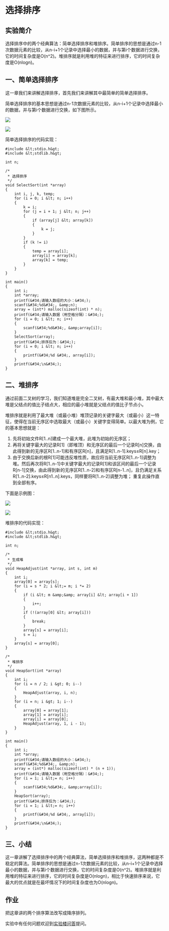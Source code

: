 # 选择排序

## 实验简介

选择排序中的两个经典算法：简单选择排序和堆排序。简单排序的思想是通过n-1次数据元素的比较，从n-i+1个记录中选择最小的数据，并与第i个数据进行交换，它的时间复杂度是O(n^2)。堆排序就是利用堆的特征来进行排序，它的时间复杂度是O(nlogn)。

## 一、简单选择排序

这一章我们来讲解选择排序，首先我们来讲解其中最简单的简单选择排序。

简单选择排序的基本思想是通过n-1次数据元素的比较，从n-i+1个记录中选择最小的数据，并与第i个数据进行交换，如下图所示。

![](https://dn-anything-about-doc.qbox.me/sjjg/40.png)

![](https://dn-anything-about-doc.qbox.me/sjjg/39.gif)

简单选择排序的代码实现：
```
#include &lt;stdio.h&gt;
#include &lt;stdlib.h&gt;

int n;

/*
 * 选择排序
 */
void SelectSort(int *array)
{
	int i, j, k, temp;
	for (i = 0; i &lt; n; i++)
	{
		k = i;
		for (j = i + 1; j &lt; n; j++)
		{
			if (array[j] &lt; array[k])
			{
				k = j;
			}
		}
		if (k != i)
		{
			temp = array[i];
			array[i] = array[k];
			array[k] = temp;
		}
	}
}

int main()
{
	int i;
	int *array;
	printf(&#34;请输入数组的大小：&#34;);
	scanf(&#34;%d&#34;, &amp;n);
	array = (int*) malloc(sizeof(int) * n);
	printf(&#34;请输入数据（用空格分隔）：&#34;);
	for (i = 0; i &lt; n; i++)
	{
		scanf(&#34;%d&#34;, &amp;array[i]);
	}
	SelectSort(array);
	printf(&#34;排序后为：&#34;);
	for (i = 0; i &lt; n; i++)
	{
		printf(&#34;%d &#34;, array[i]);
	}
	printf(&#34;\n&#34;);
}
```

## 二、堆排序

通过前面二叉树的学习，我们知道堆是完全二叉树，有最大堆和最小堆，其中最大堆是父结点的值比子结点大，相应的最小堆就是父结点的值比子节点小。

堆排序就是利用了最大堆（或最小堆）堆顶记录的关键字最大（或最小）这一特征，使得在当前无序区中选取最大（或最小）关键字变得简单。以最大堆为例，它的基本思想就是：
1. 先将初始文件R[1..n]建成一个最大堆，此堆为初始的无序区；
2. 再将关键字最大的记录R[1]（即堆顶）和无序区的最后一个记录R[n]交换，由此得到新的无序区R[1..n-1]和有序区R[n]，且满足R[1..n-1].keys≤R[n].key；
3. 由于交换后新的根R[1]可能违反堆性质，故应将当前无序区R[1..n-1]调整为堆。然后再次将R[1..n-1]中关键字最大的记录R[1]和该区间的最后一个记录R[n-1]交换，由此得到新的无序区R[1..n-2]和有序区R[n-1..n]，且仍满足关系R[1..n-2].keys≤R[n1..n].keys，同样要将R[1..n-2]调整为堆；
重复此操作直到全部有序。

下面是示例图：

![](https://dn-anything-about-doc.qbox.me/sjjg/42.png)

![](https://dn-anything-about-doc.qbox.me/sjjg/Sorting_heapsort_anim.gif)

堆排序的代码实现：
```
#include &lt;stdio.h&gt;
#include &lt;stdlib.h&gt;

int n;

/*
 * 生成堆
 */
void HeapAdjust(int *array, int s, int m)
{
	int i;
	array[0] = array[s];
	for (i = s * 2; i &lt;= m; i *= 2)
	{
		if (i &lt; m &amp;&amp; array[i] &lt; array[i + 1])
		{
			i++;
		}
		if (!(array[0] &lt; array[i]))
		{
			break;
		}
		array[s] = array[i];
		s = i;
	}
	array[s] = array[0];
}

/*
 * 堆排序
 */
void HeapSort(int *array)
{
	int i;
	for (i = n / 2; i &gt; 0; i--)
	{
		HeapAdjust(array, i, n);
	}
	for (i = n; i &gt; 1; i--)
	{
		array[0] = array[1];
		array[1] = array[i];
		array[i] = array[0];
		HeapAdjust(array, 1, i - 1);
	}
}

int main()
{
	int i;
	int *array;
	printf(&#34;请输入数组的大小：&#34;);
	scanf(&#34;%d&#34;, &amp;n);
	array = (int*) malloc(sizeof(int) * (n + 1));
	printf(&#34;请输入数据（用空格分隔）：&#34;);
	for (i = 1; i &lt;= n; i++)
	{
		scanf(&#34;%d&#34;, &amp;array[i]);
	}
	HeapSort(array);
	printf(&#34;排序后为：&#34;);
	for (i = 1; i &lt;= n; i++)
	{
		printf(&#34;%d &#34;, array[i]);
	}
	printf(&#34;\n&#34;);
}
```

## 三、小结

这一章讲解了选择排序中的两个经典算法，简单选择排序和堆排序，这两种都是不稳定的算法。简单排序的思想是通过n-1次数据元素的比较，从n-i+1个记录中选择最小的数据，并与第i个数据进行交换，它的时间复杂度是O(n^2)。堆排序就是利用堆的特征来进行排序，它的时间复杂度是O(nlogn)，相比于快速排序来说，它最大的优点就是在最坏情况下的时间复杂度也为O(nlogn)。

## 作业

把这章讲的两个排序算法改写成降序排列。

实验中有任何问题欢迎到[实验楼问答](http://www.shiyanlou.com/questions)提问。


